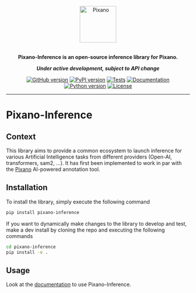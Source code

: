 <!---
# =================================
# Copyright: CEA-LIST/DIASI/SIALV
# Author : pixano@cea.fr
# License: CECILL-C
# =================================
--->

<div align="center">

<img src="https://raw.githubusercontent.com/pixano/pixano/main/docs/assets/pixano_wide.png" alt="Pixano" height="100"/>

<br/>
<br/>

**Pixano-Inference is an open-source inference library for Pixano.**

**_Under active development, subject to API change_**

[![GitHub version](https://img.shields.io/github/v/release/pixano/pixano-inference?label=release&logo=github)](https://github.com/pixano/pixano-inference/releases)
[![PyPI version](https://img.shields.io/pypi/v/pixano-inference?color=blue&label=release&logo=pypi&logoColor=white)](https://pypi.org/project/pixano-inference/)
[![Tests](https://img.shields.io/github/actions/workflow/status/pixano/pixano-inference/test_back.yml?branch=develop)](https://github.com/pixano/pixano-inference/actions/workflows/test_back.yml)
[![Documentation](https://img.shields.io/website?url=https%3A%2F%2Fpixano.github.io%2F&up_message=online&down_message=offline&label=docs)](https://pixano.github.io)
[![Python version](https://img.shields.io/pypi/pyversions/pixano-inference?color=important&logo=python&logoColor=white)](https://www.python.org/downloads/)
[![License](https://img.shields.io/badge/license-CeCILL--C-blue.svg)](LICENSE)

</div>

<hr />

# Pixano-Inference

## Context

This library aims to provide a common ecosystem to launch inference for various Artificial Intelligence tasks from different providers (Open-AI, transformers, sam2, ...). It has first been implemented to work in par with the [Pixano](https://pixano.github.io/pixano/latest/) AI-powered annotation tool.

## Installation

To install the library, simply execute the following command

```bash
pip install pixano-inference
```

If you want to dynamically make changes to the library to develop and test, make a dev install by cloning the repo and executing the following commands

```bash
cd pixano-inference
pip install -e .
```

## Usage

Look at the [documentation](https://pixano.github.io/pixano-inference/latest/) to use Pixano-Inference.
